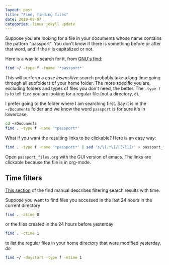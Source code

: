 ```yaml
---
layout: post
title: "Find, finding files"
date: 2018-08-07
categories: linux jekyll update
---
```


Suppose you are looking for a file in your documents whose name contains the pattern "passport". You don't know if there is something before or after that word, and if the `P` is capitalized or not.

Here is a way to search for it, from [GNU's find](https://www.gnu.org/software/findutils/manual/html_mono/find.html):

``` bash
find ~/ -type f -iname '*passport*'
```

This will perform a _case insensitive_ search probably take a long time going through all subfolders of your home folder. The more specific you are, excluding folders and types of files you don't need, the better. The `-type f` is to tell `find` you are looking for a regular file (not a directory, `d`). 

I prefer going to the folder where I am searching first. Say it is in the `~/Documents` folder and we know the word `passport` is for sure it's in lowercase. 

``` bash
cd ~/Documents
find . -type f -name '*passport*'
```

What if you want the resulting links to be clickable? Here is an easy way:

``` bash
find . -type f -name '*passport*' | sed 's/\(.*\)/[[\1]]/' > passport_files.org
```

Open `passport_files.org` with the GUI version of emacs. The links are clickable because the file is in org-mode.

## Time filters

[This section](https://www.gnu.org/software/findutils/manual/html_mono/find.html#Time) of the find manual describes filtering search results with time. 

Suppose you want to find files you accessed in the last 24 hours in the current directory

``` bash
find . -atime 0
```

or the files created in the 24 hours before yesterday

``` bash
find . -ctime 1
```

to list the regular files in your home directory that were modified yesterday, do

``` bash
find ~/ -daystart -type f -mtime 1
```
